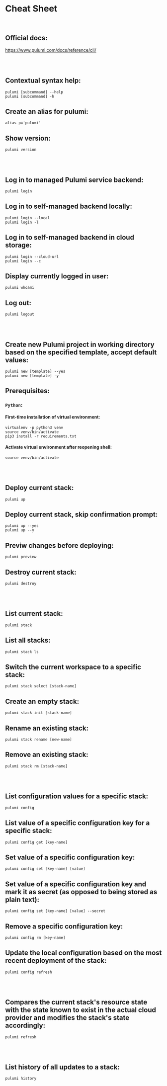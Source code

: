 # Cheat Sheet

<br>

## Official docs:
https://www.pulumi.com/docs/reference/cli/

<br><br>

## Contextual syntax help:
```shell
pulumi [subcommand] --help
pulumi [subcommand] -h
```

## Create an alias for pulumi:
```shell
alias p='pulumi'
```

## Show version:
```shell
pulumi version
```

<br><br>

## Log in to managed Pulumi service backend:
```shell
pulumi login
```

## Log in to self-managed backend locally:
```shell
pulumi login --local
pulumi login -l
```

## Log in to self-managed backend in cloud storage:
```shell
pulumi login --cloud-url
pulumi login --c
```

## Display currently logged in user:
```shell
pulumi whoami
```

## Log out:
```shell
pulumi logout
```

<br><br>

## Create new Pulumi project in working directory based on the specified template, accept default values:
```shell
pulumi new [template] --yes
pulumi new [template] -y
```

## Prerequisites:

### `Python`:

#### First-time installation of virtual environment:
```shell
virtualenv -p python3 venv
source venv/bin/activate
pip3 install -r requirements.txt
```

#### Activate virtual environment after reopening shell:
```shell
source venv/bin/activate
```

<br><br>

## Deploy current stack:
```shell
pulumi up
```

## Deploy current stack, skip confirmation prompt:
```shell
pulumi up --yes
pulumi up --y
```

## Previw changes before deploying:
```shell
pulumi preview
```

## Destroy current stack:
```shell
pulumi destroy
```

<br><br>

## List current stack:
```shell
pulumi stack
```

## List all stacks:
```shell
pulumi stack ls
```

## Switch the current workspace to a specific stack:
```shell
pulumi stack select [stack-name]
```

## Create an empty stack:
```shell
pulumi stack init [stack-name]
```

## Rename an existing stack:
```shell
pulumi stack rename [new-name]
```

## Remove an existing stack:
```shell
pulumi stack rm [stack-name]
```

<br><br>

## List configuration values for a specific stack:
```shell
pulumi config
```

## List value of a specific configuration key for a specific stack:
```shell
pulumi config get [key-name]
```

## Set value of a specific configuration key:
```shell
pulumi config set [key-name] [value]
```

## Set value of a specific configuration key and mark it as secret (as opposed to being stored as plain text):
```shell
pulumi config set [key-name] [value] --secret
```

## Remove a specific configuration key:
```shell
pulumi config rm [key-name]
```

## Update the local configuration based on the most recent deployment of the stack:
```shell
pulumi config refresh
```

<br><br>

## Compares the current stack's resource state with the state known to exist in the actual cloud provider and modifies the stack's state accordingly:
```shell
pulumi refresh
```

<br><br>

## List history of all updates to a stack:
```shell
pulumi history
```